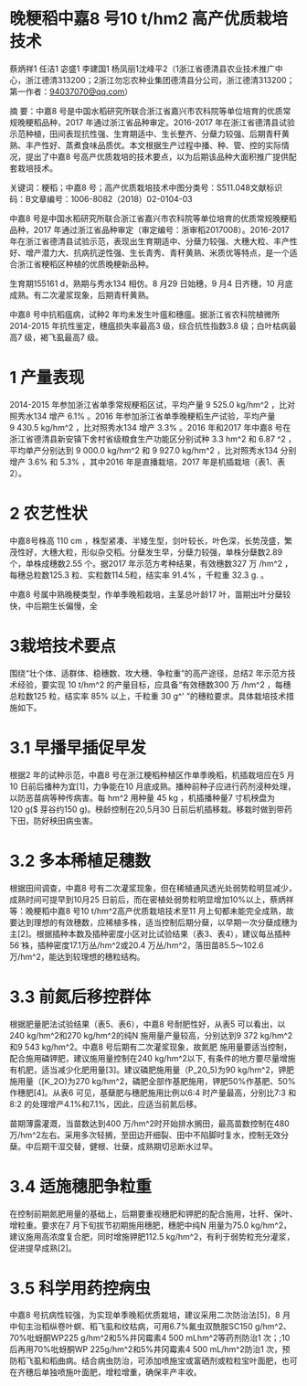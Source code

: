 # 晚粳稻中嘉8 号10 t/hm2 高产优质栽培技术

蔡炳祥1 任洁1 宓盛1 李建国1 杨凤丽1沈峰平2（1浙江省德清县农业技术推广中心，浙江德清313200；2浙江勿忘农种业集团德清县分公司，浙江德清313200；第一作者：94037070@qq.com）

摘 要：中嘉8 号是中国水稻研究所联合浙江省嘉兴市农科院等单位培育的优质常规晚粳稻品种，2017 年通过浙江省品种审定。2016-2017 年在浙江省德清县试验示范种植，田间表现抗性强、生育期适中、生长整齐、分蘖力较强、后期青秆黄熟、丰产性好、蒸煮食味品质优。本文根据生产过程中播、种、管、控的实际情况，提出了中嘉8 号高产优质栽培的技术要点，以为后期该品种大面积推广提供配套栽培技术。

关键词：粳稻；中嘉8 号；高产优质栽培技术中图分类号：S511.048文献标识码：B文章编号：1006-8082（2018）02-0104-03

中嘉8 号是中国水稻研究所联合浙江省嘉兴市农科院等单位培育的优质常规晚粳稻品种，2017 年通过浙江省品种审定（审定编号：浙审稻2017008）。2016-2017 年在浙江省德清县试验示范，表现出生育期适中、分蘖力较强、大穗大粒、丰产性好、增产潜力大、抗病抗逆性强、生长青秀、青秆黄熟、米质优等特点，是一个适合浙江省粳稻区种植的优质晚粳新品种。

生育期1551̃61 d，熟期与秀水134 相仿。8 月29 日始穗，9 月4 日齐穗，10 月底成熟。有二次灌浆现象，后期青秆黄熟。

中嘉8 号中抗稻瘟病，试种2 年均未发生叶瘟和穗瘟。据浙江省农科院植微所2014-2015 年抗性鉴定，穗瘟损失率最高3 级，综合抗性指数3.8 级；白叶枯病最高7 级，褐飞虱最高7 级。

# 1 产量表现

2014-2015 年参加浙江省单季常规粳稻区试，平均产量 9 525.0 kg/hm^2 ，比对照秀水134 增产 6.1% 。2016 年参加浙江省单季晚粳稻生产试验，平均产量 9 430.5 kg/hm^2 ，比对照秀水134 增产 3.3% 。2016 年和2017 年中嘉8 号在浙江省德清县新安镇下舍村省级粮食生产功能区分别试种 3.3  hm^2 和 6.87  ^2 ，平均单产分别达到 9 000.0 kg/hm^2 和 9 927.0 kg/hm^2 ，比对照秀水134 分别增产 3.6% 和 5.3% ，其中2016 年是直播栽培，2017 年是机插栽培（表1、表2）。

# 2 农艺性状

中嘉8号株高 110 cm ，株型紧凑、半矮生型，剑叶较长，叶色深，长势茂盛，繁茂性好，大穗大粒，形似杂交稻。分蘖发生早，分蘖力较强，单株分蘖数2.89 个，单株成穗数2.55 个。据2017 年示范方考种结果，有效穗数327 万 /hm^2 ，每穗总粒数125.3 粒、实粒数114.5粒，结实率 91.4% ，千粒重 32.3 g. 。

中嘉8 号属中熟晚粳类型，作单季晚稻栽培，主茎总叶龄17 叶，苗期出叶分蘖较快，中后期生长偏慢，全

# 3栽培技术要点

围绕“壮个体、适群体、稳穗数、攻大穗、争粒重”的高产途径，总结2 年示范方技术经验，要实现 10 t/hm^2 的产量目标，应具备“有效穗数300 万 /hm^2 ，每穗总粒数125 粒，结实率 85% 以上，千粒重 30 g^' ”的穗粒要求。具体栽培技术措施如下。

# 3.1 早播早插促早发

根据2 年的试种示范，中嘉8 号在浙江粳稻种植区作单季晚稻，机插栽培应在5 月10 日前后播种为宜[1]，力争能在10 月底成熟。播种前种子应进行药剂浸种处理，以防恶苗病等种传病害。每 hm^2 用种量 45 kg ，机插播种量7 寸机秧盘为 120 g($ 芽谷约150 g)。秧龄控制在20,5月30 日前后机插移栽。移栽时做到带药下田，防好秧田病虫害。

# 3.2 多本稀植足穗数

根据田间调查，中嘉8 号有二次灌浆现象，但在稀植通风透光处弱势粒明显减少，成熟时间可提早到10月25 日前后，而在密植处弱势粒明显增加10%以上，蔡炳祥等：晚粳稻中嘉8 号10 t/hm^2高产优质栽培技术至11 月上旬都未能完全成熟，故要达到理想的有效穗数，应稀植多株，适当控制后期分蘖，以早期一次分蘖成穗为主[2]。根据插种本数及插种密度小区对比试验结果（表3、表4），建议每丛插种56̃ 株，插种密度17.1万丛/hm^2或20.4 万丛/hm^2，落田苗85.5～102.6 万/hm^2，能达到较理想的穗粒结构。



# 3.3 前氮后移控群体

根据肥量肥法试验结果（表5、表6），中嘉8 号耐肥性好，从表5 可以看出，以240 kg/hm^2和270 kg/hm^2的纯N 施用量产量较高，分别达到9 372 kg/hm^2和9 543 kg/hm^2。中嘉8 号后期有二次灌浆现象，故氮肥 施用量要适当控制，配合施用磷钾肥，建议施用量控制在240 kg/hm^2以下, 有条件的地方要尽量增施有机肥，适当减少化肥用量[3]。建议磷肥施用量（P_20_5)为90 kg/hm^2，钾肥施用量（[K_2O)为270 kg/hm^2，磷肥全部作基肥施用，钾肥50%作基肥、50%作穗肥[4]。从表6 可见，基蘖肥与穗肥施用比例以6∶4 时产量最高，分别比7∶3 和8∶2 的处理增产4.1%和7.1%，因此，应适当前氮后移。

苗期薄露灌溉，当苗数达到400 万/hm^2时开始排水搁田，最高苗数控制在480 万/hm^2左右。采用多次轻搁，至田边开细裂、田中不陷脚时复水，控制无效分蘖。中后期干湿交替，健根、壮蘖，成熟期切忌断水过早。

# 3.4 适施穗肥争粒重

在控制前期氮肥用量的基础上，后期要重视穗肥和钾肥的配合施用，壮秆、保叶、增粒重。要求在7 月下旬拔节初期施用穗肥，穗肥中纯N 用量为75.0 kg/hm^2，建议施用高浓度复合肥，同时增施钾肥112.5 kg/hm^2，有利于弱势粒充分灌浆，促进提早成熟[2]。

# 3.5 科学用药控病虫

中嘉8 号抗病性较强，为实现单季晚稻优质栽培，建议采用二次防治法[5]，8 月中旬主治稻纵卷叶螟、稻飞虱和纹枯病，可用6.7%氟虫双酰胺SC150 g/hm^2、70%吡蚜酮WP225 g/hm^2和5%井冈霉素4 500 mLhm^2等药剂防治1 次；;10后再用70%吡蚜酮WP 225g/hm^2和5%井冈霉素4 500 mL/hm^2防治1 次，预防稻飞虱和稻曲病。结合病虫防治，可添加喷施宝或富硒剂或粒粒宝叶面肥，也可在齐穗后单独喷施叶面肥，增粒增重，确保丰产丰收。
